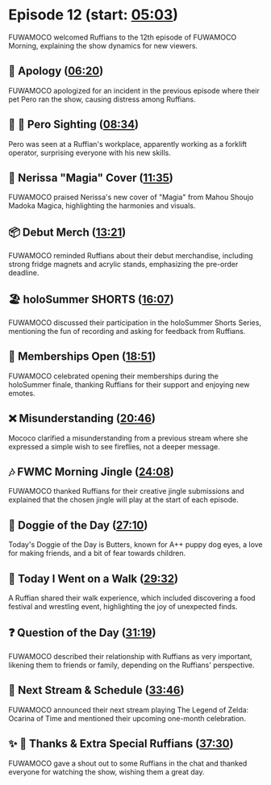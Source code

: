 # Episode 12 (start: [05:03](https://youtu.be/wz04zoH_THU?t=05m03s))

FUWAMOCO welcomed Ruffians to the 12th episode of FUWAMOCO Morning, explaining the show dynamics for new viewers.

## 🙇 Apology ([06:20](https://youtu.be/wz04zoH_THU?t=06m20s))

FUWAMOCO apologized for an incident in the previous episode where their pet Pero ran the show, causing distress among Ruffians.

## 👀 💜 Pero Sighting ([08:34](https://youtu.be/wz04zoH_THU?t=08m34s))

Pero was seen at a Ruffian's workplace, apparently working as a forklift operator, surprising everyone with his new skills.

## 🎤 Nerissa "Magia" Cover ([11:35](https://youtu.be/wz04zoH_THU?t=11m35s))

FUWAMOCO praised Nerissa's new cover of "Magia" from Mahou Shoujo Madoka Magica, highlighting the harmonies and visuals.

## 📦 Debut Merch ([13:21](https://youtu.be/wz04zoH_THU?t=13m21s))

FUWAMOCO reminded Ruffians about their debut merchandise, including strong fridge magnets and acrylic stands, emphasizing the pre-order deadline.

## 🏖️ holoSummer SHORTS ([16:07](https://youtu.be/wz04zoH_THU?t=16m07s))

FUWAMOCO discussed their participation in the holoSummer Shorts Series, mentioning the fun of recording and asking for feedback from Ruffians.

## 🪪 Memberships Open ([18:51](https://youtu.be/wz04zoH_THU?t=18m51s))

FUWAMOCO celebrated opening their memberships during the holoSummer finale, thanking Ruffians for their support and enjoying new emotes.

## ❌ Misunderstanding ([20:46](https://youtu.be/wz04zoH_THU?t=20m46s))

Mococo clarified a misunderstanding from a previous stream where she expressed a simple wish to see fireflies, not a deeper message.

## 🎶 FWMC Morning Jingle ([24:08](https://youtu.be/wz04zoH_THU?t=24m08s))

FUWAMOCO thanked Ruffians for their creative jingle submissions and explained that the chosen jingle will play at the start of each episode.

## 🐶 Doggie of the Day ([27:10](https://youtu.be/wz04zoH_THU?t=27m10s))

Today's Doggie of the Day is Butters, known for A++ puppy dog eyes, a love for making friends, and a bit of fear towards children.

## 🚶 Today I Went on a Walk ([29:32](https://youtu.be/wz04zoH_THU?t=29m32s))

A Ruffian shared their walk experience, which included discovering a food festival and wrestling event, highlighting the joy of unexpected finds.

## ❓ Question of the Day ([31:19](https://youtu.be/wz04zoH_THU?t=31m19s))

FUWAMOCO described their relationship with Ruffians as very important, likening them to friends or family, depending on the Ruffians' perspective.

## 📅 Next Stream & Schedule ([33:46](https://youtu.be/wz04zoH_THU?t=33m46s))

FUWAMOCO announced their next stream playing The Legend of Zelda: Ocarina of Time and mentioned their upcoming one-month celebration.

## ✨ 🐾 Thanks & Extra Special Ruffians ([37:30](https://youtu.be/wz04zoH_THU?t=37m30s))

FUWAMOCO gave a shout out to some Ruffians in the chat and thanked everyone for watching the show, wishing them a great day.
